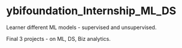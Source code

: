 # ybifoundation_Internship_ML_DS


Learner different ML models - supervised and unsupervised.

Final 3 projects - on ML, DS, Biz analytics.

